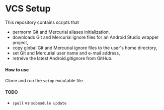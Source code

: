 VCS Setup
=========

This repository contains scripts that 
  * permorm Git and Mercurial aliases initialization,
  * downloads Git and Mercurial ignore files for an Android Studio wrapper project,
  * copy global Git and Mercurial ignore files to the user's home directory,
  * set Git and Mercurial user name and e-mail address,
  * retreive the latest Android.gitignore from GitHub.

#### How to use

Clone and run the `setup` excutable file.

#### TODO
* `spull` vs `submodule update`
